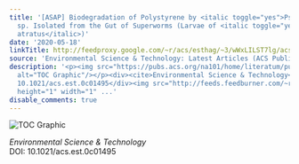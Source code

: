 ```yaml
---
title: '[ASAP] Biodegradation of Polystyrene by <italic toggle="yes">Pseudomonas</italic>
  sp. Isolated from the Gut of Superworms (Larvae of <italic toggle="yes">Zophobas
  atratus</italic>)'
date: '2020-05-18'
linkTitle: http://feedproxy.google.com/~r/acs/esthag/~3/wWxLILST7lg/acs.est.0c01495
source: 'Environmental Science & Technology: Latest Articles (ACS Publications)'
description: '<p><img src="https://pubs.acs.org/na101/home/literatum/publisher/achs/journals/content/esthag/0/esthag.ahead-of-print/acs.est.0c01495/20200518/images/medium/es0c01495_0006.gif"
  alt="TOC Graphic"/></p><div><cite>Environmental Science & Technology</cite></div><div>DOI:
  10.1021/acs.est.0c01495</div><img src="http://feeds.feedburner.com/~r/acs/esthag/~4/wWxLILST7lg"
  height="1" width="1" ...'
disable_comments: true
---
```

<p><img src="https://pubs.acs.org/na101/home/literatum/publisher/achs/journals/content/esthag/0/esthag.ahead-of-print/acs.est.0c01495/20200518/images/medium/es0c01495_0006.gif" alt="TOC Graphic"/></p><div><cite>Environmental Science & Technology</cite></div><div>DOI: 10.1021/acs.est.0c01495</div><img src="http://feeds.feedburner.com/~r/acs/esthag/~4/wWxLILST7lg" height="1" width="1" ...